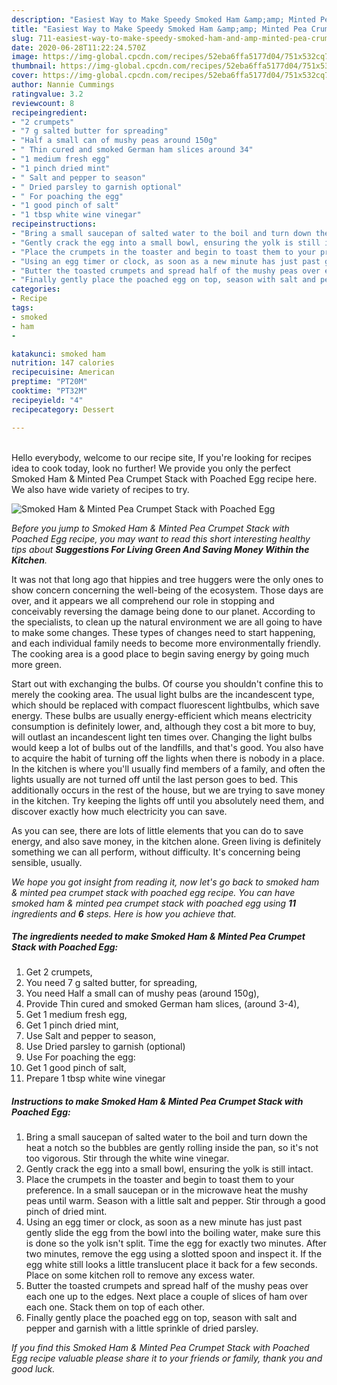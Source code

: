 ```yaml
---
description: "Easiest Way to Make Speedy Smoked Ham &amp;amp; Minted Pea Crumpet Stack with Poached Egg"
title: "Easiest Way to Make Speedy Smoked Ham &amp;amp; Minted Pea Crumpet Stack with Poached Egg"
slug: 711-easiest-way-to-make-speedy-smoked-ham-and-amp-minted-pea-crumpet-stack-with-poached-egg
date: 2020-06-28T11:22:24.570Z
image: https://img-global.cpcdn.com/recipes/52eba6ffa5177d04/751x532cq70/smoked-ham-minted-pea-crumpet-stack-with-poached-egg-recipe-main-photo.jpg
thumbnail: https://img-global.cpcdn.com/recipes/52eba6ffa5177d04/751x532cq70/smoked-ham-minted-pea-crumpet-stack-with-poached-egg-recipe-main-photo.jpg
cover: https://img-global.cpcdn.com/recipes/52eba6ffa5177d04/751x532cq70/smoked-ham-minted-pea-crumpet-stack-with-poached-egg-recipe-main-photo.jpg
author: Nannie Cummings
ratingvalue: 3.2
reviewcount: 8
recipeingredient:
- "2 crumpets"
- "7 g salted butter for spreading"
- "Half a small can of mushy peas around 150g"
- " Thin cured and smoked German ham slices around 34"
- "1 medium fresh egg"
- "1 pinch dried mint"
- " Salt and pepper to season"
- " Dried parsley to garnish optional"
- " For poaching the egg"
- "1 good pinch of salt"
- "1 tbsp white wine vinegar"
recipeinstructions:
- "Bring a small saucepan of salted water to the boil and turn down the heat a notch so the bubbles are gently rolling inside the pan, so it&#39;s not too vigorous. Stir through the white wine vinegar."
- "Gently crack the egg into a small bowl, ensuring the yolk is still intact."
- "Place the crumpets in the toaster and begin to toast them to your preference. In a small saucepan or in the microwave heat the mushy peas until warm. Season with a little salt and pepper. Stir through a good pinch of dried mint."
- "Using an egg timer or clock, as soon as a new minute has just past gently slide the egg from the bowl into the boiling water, make sure this is done so the yolk isn&#39;t split. Time the egg for exactly two minutes. After two minutes, remove the egg using a slotted spoon and inspect it. If the egg white still looks a little translucent place it back for a few seconds. Place on some kitchen roll to remove any excess water."
- "Butter the toasted crumpets and spread half of the mushy peas over each one up to the edges. Next place a couple of slices of ham over each one. Stack them on top of each other."
- "Finally gently place the poached egg on top, season with salt and pepper and garnish with a little sprinkle of dried parsley."
categories:
- Recipe
tags:
- smoked
- ham
- 

katakunci: smoked ham  
nutrition: 147 calories
recipecuisine: American
preptime: "PT20M"
cooktime: "PT32M"
recipeyield: "4"
recipecategory: Dessert

---
```

<br>
Hello everybody, welcome to our recipe site, If you're looking for recipes idea to cook today, look no further! We provide you only the perfect Smoked Ham &amp; Minted Pea Crumpet Stack with Poached Egg recipe here. We also have wide variety of recipes to try.
<br>


![Smoked Ham &amp; Minted Pea Crumpet Stack with Poached Egg](https://img-global.cpcdn.com/recipes/52eba6ffa5177d04/751x532cq70/smoked-ham-minted-pea-crumpet-stack-with-poached-egg-recipe-main-photo.jpg)

<i>Before you jump to Smoked Ham &amp; Minted Pea Crumpet Stack with Poached Egg recipe, you may want to read this short interesting healthy tips about 
<strong>Suggestions For Living Green And Saving Money Within the Kitchen</strong>.</i>
</br>

It was not that long ago that hippies and tree huggers were the only ones to show concern concerning the well-being of the ecosystem. Those days are over, and it appears we all comprehend our role in stopping and conceivably reversing the damage being done to our planet. According to the specialists, to clean up the natural environment we are all going to have to make some changes. These types of changes need to start happening, and each individual family needs to become more environmentally friendly. The cooking area is a good place to begin saving energy by going much more green.

Start out with exchanging the bulbs. Of course you shouldn't confine this to merely the cooking area. The usual light bulbs are the incandescent type, which should be replaced with compact fluorescent lightbulbs, which save energy. These bulbs are usually energy-efficient which means electricity consumption is definitely lower, and, although they cost a bit more to buy, will outlast an incandescent light ten times over. Changing the light bulbs would keep a lot of bulbs out of the landfills, and that's good. You also have to acquire the habit of turning off the lights when there is nobody in a place. In the kitchen is where you'll usually find members of a family, and often the lights usually are not turned off until the last person goes to bed. This additionally occurs in the rest of the house, but we are trying to save money in the kitchen. Try keeping the lights off until you absolutely need them, and discover exactly how much electricity you can save.

As you can see, there are lots of little elements that you can do to save energy, and also save money, in the kitchen alone. Green living is definitely something we can all perform, without difficulty. It's concerning being sensible, usually.


<i>We hope you got insight from reading it, now let's go back to smoked ham &amp; minted pea crumpet stack with poached egg recipe. You can have smoked ham &amp; minted pea crumpet stack with poached egg using <strong>11</strong> ingredients and <strong>6</strong> steps. Here is how you achieve that.
</i>

##### The ingredients needed to make Smoked Ham &amp; Minted Pea Crumpet Stack with Poached Egg:

1. Get 2 crumpets,
1. You need 7 g salted butter, for spreading,
1. You need Half a small can of mushy peas (around 150g),
1. Provide  Thin cured and smoked German ham slices, (around 3-4),
1. Get 1 medium fresh egg,
1. Get 1 pinch dried mint,
1. Use  Salt and pepper to season,
1. Use  Dried parsley to garnish (optional)
1. Use  For poaching the egg:
1. Get 1 good pinch of salt,
1. Prepare 1 tbsp white wine vinegar


##### Instructions to make Smoked Ham &amp; Minted Pea Crumpet Stack with Poached Egg:

1. Bring a small saucepan of salted water to the boil and turn down the heat a notch so the bubbles are gently rolling inside the pan, so it&#39;s not too vigorous. Stir through the white wine vinegar.
1. Gently crack the egg into a small bowl, ensuring the yolk is still intact.
1. Place the crumpets in the toaster and begin to toast them to your preference. In a small saucepan or in the microwave heat the mushy peas until warm. Season with a little salt and pepper. Stir through a good pinch of dried mint.
1. Using an egg timer or clock, as soon as a new minute has just past gently slide the egg from the bowl into the boiling water, make sure this is done so the yolk isn&#39;t split. Time the egg for exactly two minutes. After two minutes, remove the egg using a slotted spoon and inspect it. If the egg white still looks a little translucent place it back for a few seconds. Place on some kitchen roll to remove any excess water.
1. Butter the toasted crumpets and spread half of the mushy peas over each one up to the edges. Next place a couple of slices of ham over each one. Stack them on top of each other.
1. Finally gently place the poached egg on top, season with salt and pepper and garnish with a little sprinkle of dried parsley.


<i>If you find this Smoked Ham &amp; Minted Pea Crumpet Stack with Poached Egg recipe valuable please share it to your friends or family, thank you and good luck.</i>

